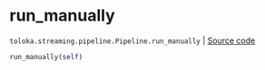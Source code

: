 # run_manually
`toloka.streaming.pipeline.Pipeline.run_manually` | [Source code](https://github.com/Toloka/toloka-kit/blob/v1.2.0.post1/src/streaming/pipeline.py#L294)

```python
run_manually(self)
```

